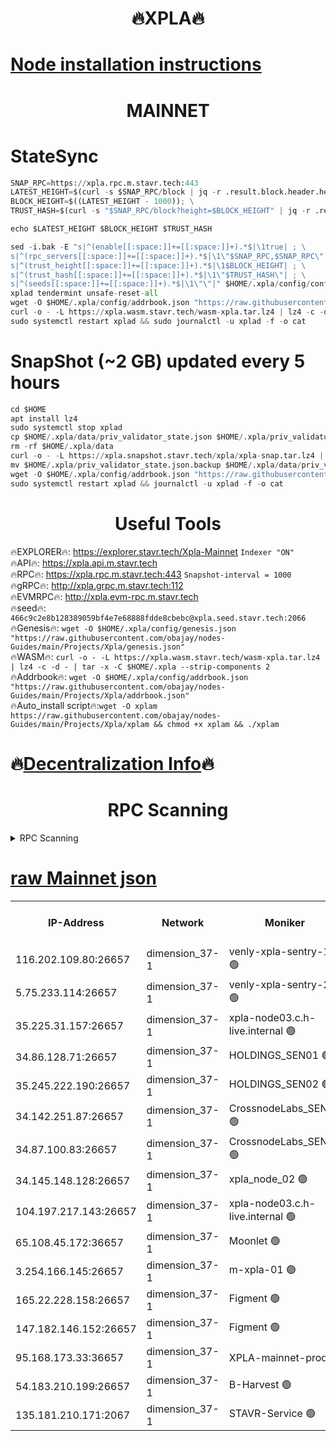 <h1 align="center"> 🔥XPLA🔥</h1>

[Node installation instructions](https://github.com/obajay/nodes-Guides/tree/main/Projects/Xpla)
=
<h1 align="center"> MAINNET</h1>

# StateSync
```python
SNAP_RPC=https://xpla.rpc.m.stavr.tech:443
LATEST_HEIGHT=$(curl -s $SNAP_RPC/block | jq -r .result.block.header.height); \
BLOCK_HEIGHT=$((LATEST_HEIGHT - 1000)); \
TRUST_HASH=$(curl -s "$SNAP_RPC/block?height=$BLOCK_HEIGHT" | jq -r .result.block_id.hash)

echo $LATEST_HEIGHT $BLOCK_HEIGHT $TRUST_HASH

sed -i.bak -E "s|^(enable[[:space:]]+=[[:space:]]+).*$|\1true| ; \
s|^(rpc_servers[[:space:]]+=[[:space:]]+).*$|\1\"$SNAP_RPC,$SNAP_RPC\"| ; \
s|^(trust_height[[:space:]]+=[[:space:]]+).*$|\1$BLOCK_HEIGHT| ; \
s|^(trust_hash[[:space:]]+=[[:space:]]+).*$|\1\"$TRUST_HASH\"| ; \
s|^(seeds[[:space:]]+=[[:space:]]+).*$|\1\"\"|" $HOME/.xpla/config/config.toml
xplad tendermint unsafe-reset-all
wget -O $HOME/.xpla/config/addrbook.json "https://raw.githubusercontent.com/obajay/nodes-Guides/main/Projects/Xpla/addrbook.json"
curl -o - -L https://xpla.wasm.stavr.tech/wasm-xpla.tar.lz4 | lz4 -c -d - | tar -x -C $HOME/.xpla --strip-components 2
sudo systemctl restart xplad && sudo journalctl -u xplad -f -o cat
```
# SnapShot (~2 GB) updated every 5 hours
```python
cd $HOME
apt install lz4
sudo systemctl stop xplad
cp $HOME/.xpla/data/priv_validator_state.json $HOME/.xpla/priv_validator_state.json.backup
rm -rf $HOME/.xpla/data
curl -o - -L https://xpla.snapshot.stavr.tech/xpla/xpla-snap.tar.lz4 | lz4 -c -d - | tar -x -C $HOME/.xpla --strip-components 2
mv $HOME/.xpla/priv_validator_state.json.backup $HOME/.xpla/data/priv_validator_state.json
wget -O $HOME/.xpla/config/addrbook.json "https://raw.githubusercontent.com/obajay/nodes-Guides/main/Projects/Xpla/addrbook.json"
sudo systemctl restart xplad && journalctl -u xplad -f -o cat
```

 <h1 align="center"> Useful Tools</h1>

🔥EXPLORER🔥:     https://explorer.stavr.tech/Xpla-Mainnet        `Indexer "ON"` \
🔥API🔥:          https://xpla.api.m.stavr.tech \
🔥RPC🔥:          https://xpla.rpc.m.stavr.tech:443              `Snapshot-interval = 1000` \
🔥gRPC🔥:         http://xpla.grpc.m.stavr.tech:112 \
🔥EVMRPC🔥:       http://xpla.evm-rpc.m.stavr.tech \
🔥seed🔥:      `466c9c2e8b128389059bf4e7e68888fdde8cbebc@xpla.seed.stavr.tech:2066` \
🔥Genesis🔥:   `wget -O $HOME/.xpla/config/genesis.json "https://raw.githubusercontent.com/obajay/nodes-Guides/main/Projects/Xpla/genesis.json"` \
🔥WASM🔥:      `curl -o - -L https://xpla.wasm.stavr.tech/wasm-xpla.tar.lz4 | lz4 -c -d - | tar -x -C $HOME/.xpla --strip-components 2` \
🔥Addrbook🔥:  `wget -O $HOME/.xpla/config/addrbook.json "https://raw.githubusercontent.com/obajay/nodes-Guides/main/Projects/Xpla/addrbook.json"` \
🔥Auto_install script🔥:`wget -O xplam https://raw.githubusercontent.com/obajay/nodes-Guides/main/Projects/Xpla/xplam && chmod +x xplam && ./xplam`

🔥[Decentralization Info](https://github.com/obajay/StateSync-snapshots/tree/main/Projects/Xpla/Decentralization)🔥
=
<h1 align="center"> RPC Scanning</h1>

<details>
<summary>RPC Scanning</summary>

<h2 align="center"> We scan nodes in real time every 4 hours. And we provide the final result of RPC endpoints.
We cannot influence the operation of these nodes in any way. </h2>


```python
If Voting Power is higher than 0 --> then the Node is a validator of the network and may be subject to attack and be a potential threat to the chain.
```
```python
We marked such validators with a red symbol
```

</details>

[raw Mainnet json](https://rpc-check.xplam.stavr.tech/xplam/rpc-xplam-result.json)
=


<table><tr><th>IP-Address</th><th>Network</th><th>Moniker</th><th>Latest Block Height</th><th>Earliest Block Height</th><th>Catching Up</th><th>Tx Index</th><th>Voting Power</th><th>Scan Time</th></tr><tr><td>116.202.109.80:26657</td><td>dimension_37-1</td><td>venly-xpla-sentry-1 🟢</td><td>7539831</td><td>0</td><td>False</td><td>on</td><td>0</td><td>2024-02-02T16:19:08.757338052UTC</td></tr><tr><td>5.75.233.114:26657</td><td>dimension_37-1</td><td>venly-xpla-sentry-2 🟢</td><td>7539836</td><td>0</td><td>False</td><td>on</td><td>0</td><td>2024-02-02T16:19:44.588224774UTC</td></tr><tr><td>35.225.31.157:26657</td><td>dimension_37-1</td><td>xpla-node03.c.h-live.internal 🟢</td><td>7539835</td><td>1</td><td>False</td><td>on</td><td>0</td><td>2024-02-02T16:19:38.901893496UTC</td></tr><tr><td>34.86.128.71:26657</td><td>dimension_37-1</td><td>HOLDINGS_SEN01 🟢</td><td>7539836</td><td>1</td><td>False</td><td>on</td><td>0</td><td>2024-02-02T16:19:39.600281306UTC</td></tr><tr><td>35.245.222.190:26657</td><td>dimension_37-1</td><td>HOLDINGS_SEN02 🟢</td><td>7539836</td><td>1</td><td>False</td><td>on</td><td>0</td><td>2024-02-02T16:19:44.308587621UTC</td></tr><tr><td>34.142.251.87:26657</td><td>dimension_37-1</td><td>CrossnodeLabs_SEN02 🟢</td><td>7539841</td><td>1</td><td>False</td><td>on</td><td>0</td><td>2024-02-02T16:20:13.297788557UTC</td></tr><tr><td>34.87.100.83:26657</td><td>dimension_37-1</td><td>CrossnodeLabs_SEN01 🟢</td><td>7539843</td><td>1</td><td>False</td><td>on</td><td>0</td><td>2024-02-02T16:20:27.163169268UTC</td></tr><tr><td>34.145.148.128:26657</td><td>dimension_37-1</td><td>xpla_node_02 🟢</td><td>7539844</td><td>1</td><td>False</td><td>on</td><td>0</td><td>2024-02-02T16:20:29.797899324UTC</td></tr><tr><td>104.197.217.143:26657</td><td>dimension_37-1</td><td>xpla-node03.c.h-live.internal 🟢</td><td>7539845</td><td>1</td><td>False</td><td>on</td><td>0</td><td>2024-02-02T16:20:37.036816394UTC</td></tr><tr><td>65.108.45.172:36657</td><td>dimension_37-1</td><td>Moonlet 🟢</td><td>7539846</td><td>1</td><td>False</td><td>on</td><td>0</td><td>2024-02-02T16:20:44.527131359UTC</td></tr><tr><td>3.254.166.145:26657</td><td>dimension_37-1</td><td>m-xpla-01 🟢</td><td>7539835</td><td>4878569</td><td>False</td><td>on</td><td>0</td><td>2024-02-02T16:19:36.109571067UTC</td></tr><tr><td>165.22.228.158:26657</td><td>dimension_37-1</td><td>Figment 🟢</td><td>7539843</td><td>5942092</td><td>False</td><td>on</td><td>0</td><td>2024-02-02T16:20:22.161905301UTC</td></tr><tr><td>147.182.146.152:26657</td><td>dimension_37-1</td><td>Figment 🟢</td><td>7539846</td><td>5942092</td><td>False</td><td>on</td><td>0</td><td>2024-02-02T16:20:44.182193480UTC</td></tr><tr><td>95.168.173.33:36657</td><td>dimension_37-1</td><td>XPLA-mainnet-prod 🔴</td><td>7539846</td><td>7289846</td><td>False</td><td>on</td><td>1175</td><td>2024-02-02T16:20:41.500139836UTC</td></tr><tr><td>54.183.210.199:26657</td><td>dimension_37-1</td><td>B-Harvest 🟢</td><td>7539840</td><td>7532235</td><td>False</td><td>off</td><td>0</td><td>2024-02-02T16:20:04.063236992UTC</td></tr><tr><td>135.181.210.171:2067</td><td>dimension_37-1</td><td>STAVR-Service 🟢</td><td>7539844</td><td>7537001</td><td>False</td><td>on</td><td>0</td><td>2024-02-02T16:20:32.257549784UTC</td></tr></table>